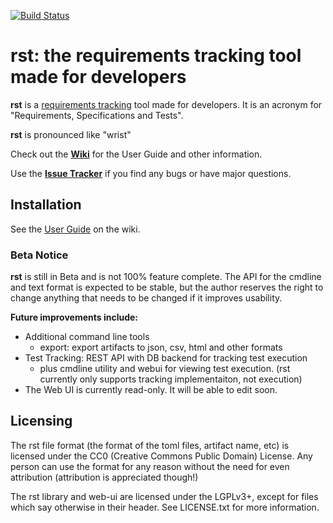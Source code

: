 [![Build Status](https://travis-ci.org/vitiral/rst.svg?branch=master)](https://travis-ci.org/vitiral/rst)
# rst: the requirements tracking tool made for developers

**rst** is a [requirements tracking](https://en.m.wikipedia.org/wiki/Software_requirements_specification)
tool made for developers. It is an acronym for "Requirements, Specifications and Tests".

**rst** is pronounced like "wrist"

Check out the **[Wiki](https://github.com/vitiral/rst/wiki)** for the User Guide and other
information.

Use the **[Issue Tracker](https://github.com/vitiral/rst/issues)** if you find any bugs
or have major questions.

## Installation
See the [User Guide](https://github.com/vitiral/rst/wiki/User-Guide) on the wiki.

### Beta Notice
**rst** is still in Beta and is not 100% feature complete. The API for the cmdline and
text format is expected to be stable, but the author reserves the right to change anything
that needs to be changed if it improves usability.

**Future improvements include:**
 - Additional command line tools
     - export: export artifacts to json, csv, html and other formats
 - Test Tracking: REST API with DB backend for tracking test execution
     - plus cmdline utility and webui for viewing test execution.
         (rst currently only supports tracking implementaiton, not execution)
 - The Web UI is currently read-only. It will be able to edit soon.

## Licensing
The rst file format (the format of the toml files, artifact name, etc) is
licensed under the CC0 (Creative Commons Public Domain) License. Any person can
use the format for any reason without the need for even attribution (attribution
is appreciated though!)

The rst library and web-ui are licensed under the LGPLv3+, except for files
which say otherwise in their header. See LICENSE.txt for more information.

